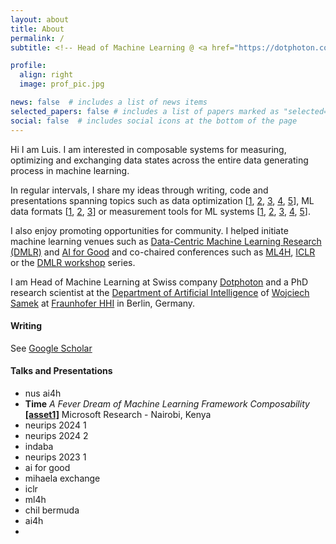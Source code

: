 ```yaml
---
layout: about
title: About
permalink: /
subtitle: <!-- Head of Machine Learning @ <a href="https://dotphoton.com"> Dotphoton </a> building towards <a href="https://metrological.ml"> metrological.ml </a> <br> PhD Student @ <a href="http://iphome.hhi.de/samek/"> Department of Artificial Intelligence | Fraunhofer Heinrich Hertz Institute (HHI) </a> # <br> WG Chair @ <a href="https://www.itu.int/en/ITU-T/focusgroups/ai4h/Pages/default.aspx">ITU/WHO Focus Group on AI for Health</a> <br> Co-organizer @ <a href="https://aiaudit.org">aiaudit.org </a> -->

profile:
  align: right
  image: prof_pic.jpg

news: false  # includes a list of news items
selected_papers: false # includes a list of papers marked as "selected={true}"
social: false  # includes social icons at the bottom of the page
---
```

Hi I am Luis. I am interested in composable systems for measuring, optimizing and exchanging data states across the entire data generating process in machine learning.

In regular intervals, I share my ideas through writing, code and presentations spanning topics such as data optimization [[1](https://scholar.google.com/citations?view_op=view_citation&hl=en&user=v3ybnf0AAAAJ&sortby=pubdate&citation_for_view=v3ybnf0AAAAJ:kNdYIx-mwKoC), [2](https://scholar.google.com/citations?view_op=view_citation&hl=en&user=v3ybnf0AAAAJ&sortby=pubdate&citation_for_view=v3ybnf0AAAAJ:YOwf2qJgpHMC), [3](https://scholar.google.com/citations?view_op=view_citation&hl=en&user=v3ybnf0AAAAJ&sortby=pubdate&citation_for_view=v3ybnf0AAAAJ:eQOLeE2rZwMC), [4](https://scholar.google.com/citations?view_op=view_citation&hl=en&user=v3ybnf0AAAAJ&sortby=pubdate&citation_for_view=v3ybnf0AAAAJ:UeHWp8X0CEIC), [5](https://scholar.google.com/citations?view_op=view_citation&hl=en&user=v3ybnf0AAAAJ&sortby=pubdate&citation_for_view=v3ybnf0AAAAJ:qxL8FJ1GzNcC)], ML data formats [[1](https://github.com/mlcommons/croissant), [2](https://scholar.google.com/citations?view_op=view_citation&hl=en&user=v3ybnf0AAAAJ&sortby=pubdate&citation_for_view=v3ybnf0AAAAJ:e5wmG9Sq2KIC), [3](https://docs.mlcommons.org/croissant/docs/croissant-spec.html)] or measurement tools for ML systems [[1](https://scholar.google.com/citations?view_op=view_citation&hl=en&user=v3ybnf0AAAAJ&sortby=pubdate&citation_for_view=v3ybnf0AAAAJ:Tyk-4Ss8FVUC), [2](https://scholar.google.com/citations?view_op=view_citation&hl=en&user=v3ybnf0AAAAJ&cstart=20&pagesize=80&sortby=pubdate&citation_for_view=v3ybnf0AAAAJ:9yKSN-GCB0IC), [3](https://scholar.google.com/citations?view_op=view_citation&hl=en&user=v3ybnf0AAAAJ&sortby=pubdate&citation_for_view=v3ybnf0AAAAJ:Y0pCki6q_DkC), [4](https://scholar.google.com/citations?view_op=view_citation&hl=en&user=v3ybnf0AAAAJ&sortby=pubdate&citation_for_view=v3ybnf0AAAAJ:2osOgNQ5qMEC), [5](https://scholar.google.com/citations?view_op=view_citation&hl=en&user=v3ybnf0AAAAJ&sortby=pubdate&citation_for_view=v3ybnf0AAAAJ:qUcmZB5y_30C)].

I also enjoy promoting opportunities for community. I helped initiate machine learning venues such as [Data-Centric Machine Learning Research (DMLR)](https://arxiv.org/abs/2311.13028) and [AI for Good](https://aiforgood.itu.int/eventcat/discovery-data-centric-machine-learning-for-good/) and co-chaired conferences such as [ML4H](https://ml4h.cc/2023/), [ICLR](https://iclr.cc/Conferences/2024/Committees) or the [DMLR workshop](https://dmlr.ai/) series.

I am Head of Machine Learning at Swiss company [Dotphoton](https://www.dotphoton.com/) and a PhD research scientist at the [Department of Artificial Intelligence](https://www.hhi.fraunhofer.de/en/departments/ai.html) of [Wojciech Samek](http://iphome.hhi.de/samek/) at [Fraunhofer HHI](https://www.hhi.fraunhofer.de/en.html) in Berlin, Germany.

#### Writing
See [Google Scholar](https://scholar.google.com/citations?hl=en&user=v3ybnf0AAAAJ&view_op=list_works&sortby=pubdate)

#### Talks and Presentations

* nus ai4h
* **Time** *A Fever Dream of Machine Learning Framework Composability* **[[asset1]]()** Microsoft Research - Nairobi, Kenya
* neurips 2024 1
* neurips 2024 2
* indaba
* neurips 2023 1
* ai for good
* mihaela exchange
* iclr
* ml4h
* chil bermuda
* ai4h
* 



<!--
Together with my students and collaborators, I work at the intersection of uncertainty quantification, robustness and interpretability to understand and detect failure modes of deep neural networks.


I am interested in composable systems approaches
Our mission is to develop methods, standards and software for AI auditing that will eventually allow the reliable application of AI technology even in high-stakes applications such as medicine.

For that purpose, I co-chair a group of more than 30 contributors from across the world working on data and AI solution assessment methods at the [ITU/WHO Focus Group on Artificial Intelligence for Health (FG-AI4H)](https://www.itu.int/en/ITU-T/focusgroups/ai4h/Pages/default.aspx) and co-organize a growing, open research network at [aiaudit.org](https://aiaudit.org).


If you are interested to collaborate I invite you to take a look [here](https://aiaudit.org/).
-->

